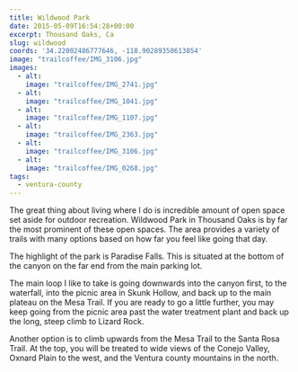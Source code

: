 ```yaml
---
title: Wildwood Park
date: 2015-05-09T16:54:28+00:00
excerpt: Thousand Oaks, Ca
slug: wildwood
coords: '34.22002486777646, -118.90289350613854'
image: "trailcoffee/IMG_3106.jpg"
images:
  - alt: 
    image: "trailcoffee/IMG_2741.jpg"
  - alt: 
    image: "trailcoffee/IMG_1041.jpg"
  - alt: 
    image: "trailcoffee/IMG_1107.jpg"
  - alt: 
    image: "trailcoffee/IMG_2363.jpg"
  - alt: 
    image: "trailcoffee/IMG_3106.jpg"
  - alt: 
    image: "trailcoffee/IMG_0268.jpg"
tags:
  - ventura-county
---
```

The great thing about living where I do is incredible amount of open space set aside for outdoor recreation. Wildwood Park in Thousand Oaks is by far the most prominent of these open spaces. The area provides a variety of trails with many options based on how far you feel like going that day.

The highlight of the park is Paradise Falls. This is situated at the bottom of the canyon on the far end from the main parking lot.

The main loop I like to take is going downwards into the canyon first, to the waterfall, into the picnic area in Skunk Hollow, and back up to the main plateau on the Mesa Trail. If you are ready to go a little further, you may keep going from the picnic area past the water treatment plant and back up the long, steep climb to Lizard Rock.

Another option is to climb upwards from the Mesa Trail to the Santa Rosa Trail. At the top, you will be treated to wide views of the Conejo Valley, Oxnard Plain to the west, and the Ventura county mountains in the north.